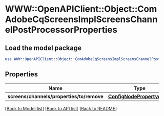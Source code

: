 # WWW::OpenAPIClient::Object::ComAdobeCqScreensImplScreensChannelPostProcessorProperties

## Load the model package
```perl
use WWW::OpenAPIClient::Object::ComAdobeCqScreensImplScreensChannelPostProcessorProperties;
```

## Properties
Name | Type | Description | Notes
------------ | ------------- | ------------- | -------------
**screens/channels/properties/to/remove** | [**ConfigNodePropertyArray**](ConfigNodePropertyArray.md) |  | [optional] 

[[Back to Model list]](../README.md#documentation-for-models) [[Back to API list]](../README.md#documentation-for-api-endpoints) [[Back to README]](../README.md)


